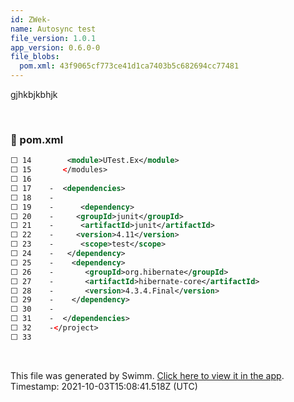 ```yaml
---
id: ZWek-
name: Autosync test
file_version: 1.0.1
app_version: 0.6.0-0
file_blobs:
  pom.xml: 43f9065cf773ce41d1ca7403b5c682694cc77481
---
```


gjhkbjkbhjk

<br/>

<!-- NOTE-swimm-snippet: the lines below links your snippet to Swimm -->
### 📄 pom.xml
```xml
⬜ 14     	<module>UTest.Ex</module>
⬜ 15       </modules>
⬜ 16     
⬜ 17    -  <dependencies>
⬜ 18    -  
⬜ 19    -      <dependency>
⬜ 20    -	  <groupId>junit</groupId>
⬜ 21    -      <artifactId>junit</artifactId>
⬜ 22    -	  <version>4.11</version>
⬜ 23    -      <scope>test</scope>
⬜ 24    -	</dependency>
⬜ 25    -    <dependency>
⬜ 26    -    	<groupId>org.hibernate</groupId>
⬜ 27    -    	<artifactId>hibernate-core</artifactId>
⬜ 28    -    	<version>4.3.4.Final</version>
⬜ 29    -    </dependency> 
⬜ 30    -
⬜ 31    -  </dependencies>
⬜ 32    -</project>
⬜ 33     
```

<br/>

This file was generated by Swimm. [Click here to view it in the app](http://localhost:5000/#/repos/ls4DA2fLasmQuEbT4ipw/docs/ZWek-). Timestamp: 2021-10-03T15:08:41.518Z (UTC)